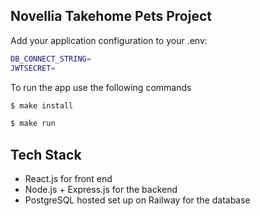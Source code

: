 ## Novellia Takehome Pets Project
Add your application configuration to your .env:
```sh
DB_CONNECT_STRING=
JWTSECRET=
```
To run the app use the following commands
```sh
$ make install
```
```sh
$ make run
```
## Tech Stack
- React.js for front end
- Node.js + Express.js for the backend 
- PostgreSQL hosted set up on Railway for the database